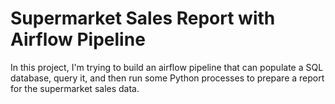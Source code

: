 # Supermarket Sales Report with Airflow Pipeline

In this project, I'm trying to build an airflow pipeline that can populate a SQL database, query it, and then run some Python processes to prepare a report for the supermarket sales data.
